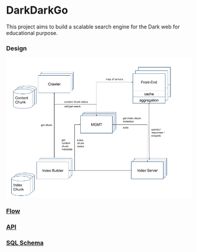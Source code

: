 # DarkDarkGo
This project aims to build a scalable search engine for the Dark web for
educational purpose.

### Design
![DarkDarkGo Design](mgmt/doc/DarkDarkGo.png)

### [Flow](mgmt/doc/flow.md)

### [API](mgmt/doc/api.md)

### [SQL Schema](mgmt/src/database/README.md)
